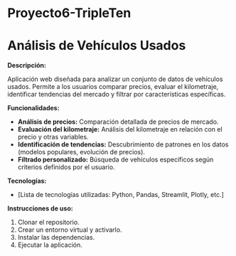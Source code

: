 # Proyecto6-TripleTen
# Análisis de Vehículos Usados

**Descripción:**

Aplicación web diseñada para analizar un conjunto de datos de vehículos usados. Permite a los usuarios comparar precios, evaluar el kilometraje, identificar tendencias del mercado y filtrar por características específicas.

**Funcionalidades:**

* **Análisis de precios:** Comparación detallada de precios de mercado.
* **Evaluación del kilometraje:** Análisis del kilometraje en relación con el precio y otras variables.
* **Identificación de tendencias:** Descubrimiento de patrones en los datos (modelos populares, evolución de precios).
* **Filtrado personalizado:** Búsqueda de vehículos específicos según criterios definidos por el usuario.

**Tecnologías:**

* [Lista de tecnologías utilizadas: Python, Pandas, Streamlit, Plotly, etc.]

**Instrucciones de uso:**

1. Clonar el repositorio.
2. Crear un entorno virtual y activarlo.
3. Instalar las dependencias.
4. Ejecutar la aplicación.
